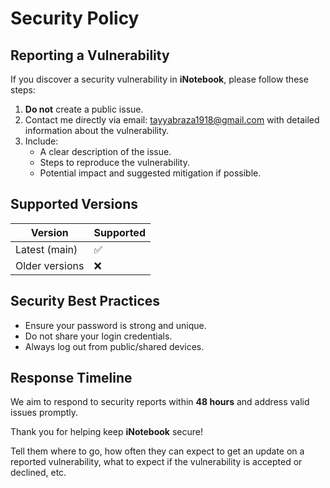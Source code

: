 # Security Policy

## Reporting a Vulnerability

If you discover a security vulnerability in **iNotebook**, please follow these steps:

1. **Do not** create a public issue.
2. Contact me directly via email: tayyabraza1918@gmail.com with detailed information about the vulnerability.
3. Include:
   - A clear description of the issue.
   - Steps to reproduce the vulnerability.
   - Potential impact and suggested mitigation if possible.

## Supported Versions

| Version       | Supported          |
| ------------- | ------------------ |
| Latest (main) | :white_check_mark: |
| Older versions| :x:                |

## Security Best Practices

- Ensure your password is strong and unique.
- Do not share your login credentials.
- Always log out from public/shared devices.

## Response Timeline

We aim to respond to security reports within **48 hours** and address valid issues promptly.

Thank you for helping keep **iNotebook** secure!



Tell them where to go, how often they can expect to get an update on a
reported vulnerability, what to expect if the vulnerability is accepted or
declined, etc.

